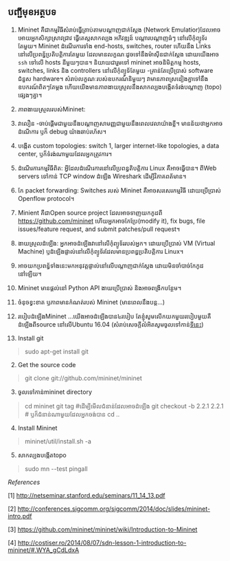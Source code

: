 ## បញ្ជីមុខអត្ថបទ
1. Mininet គឺជាកម្មវិធីសំរាប់ធ្វើត្រាប់តាមបណ្ដាញជាក់ស្ដែង (Network Emulatior)​ ដែលអាចអោយអ្នកសិក្សាស្រាវជ្រាវ ធ្វើតេស្តសាកល្បង អភិវឌ្ឍន៍ បណ្ដារបណ្ដាញធំៗ នៅលើកុំព្យូទ័រតែមួយ។ Mininet​ ដំណើរការទាំង end-hosts, switches, router ហើយនឹង Links នៅលើប្រពន្ធ័ប្រតិបត្តិការតែមួយ ដែលមានលក្ខណៈដូចទៅនឹងម៉ាសុីនជាក់ស្ដែង ដោយយើងអាច `ssh`​ ទៅលើ hosts នីមួយៗបាន។
និយាយជារួមទៅ mininet អាចនិមិត្តកម្ម hosts, switches, links និង controllers នៅលើកុំព្យូទ័តែមួយ​ -គ្រាន់តែប្រើប្រាស់ software ជំនួស hardware។ សំរាប់លក្ខណៈរបស់ឧបករណ៍និមួយៗ វាមានភាពស្រដៀងគ្នាទៅនឹងឧបករណ៍ពិតៗតែម្ដង ហើយយើងមានភាពងាយស្រួលនឹងសាកល្បងបង្កើតទំរង់បណ្ដាញ (topo) ផ្សេងៗគ្នា។

2. ភាពងាយស្រួលរបស់Mininet:
  1. វាលឿន -ចាប់ផ្ដើមជាមួយនឹងបណ្ដាញសាមញ្ញជាមួយនឹងពេលវេលាយ៉ាងខ្លី។ មានន័យថាអ្នកអាចដំណើការ ឫក៏ debug យ៉ាងឆាប់រហ័ស។
  2. បង្កើត custom topologies: switch 1, larger internet-like topologies, a data center, ឫក៏ទំរង់ណាមួយដែលអ្នកត្រូវការ។
  3. ដំណើរការកម្មវិធីពិត: អ្វីដែលដំណើរការនៅលើប្រពន្ធតិបត្តិការ Linux គឺអាចធ្វើបាន។ ពីWeb servers ទៅកាន់ TCP window ដំឡើង Wireshark ដើម្បីវិភាគពត័មាន។
  4. កែ packet forwarding: Switches​ របស់ Mininet គឺអាចសរសេរកម្មវិធី ដោយប្រើប្រាស់ Openflow protocol។
  5. Minient គឺជាOpen source project ដែលអាចទាញយកកូដពី https://github.com/mininet ហើយអ្នកអាចកែប្រែ​(modify it), fix bugs, file issues/feature request, and submit patches/pull request។
  6. ងាយស្រួលដំឡើង: អ្នកអាចដំឡើងវានៅលើកុំព្យូទ័ររបស់អ្នក។ ដោយប្រើប្រាស់ VM (Virtual Machine) ឫដំឡើងផ្ទាល់នៅលើកុំព្យូទ័រដែលមានប្រពន្ធប្រតិបត្តិការ Linux។
  7. អាចយកប្រពន្ធ័ទាំងនេះមកអនុវត្តផ្ទាល់នៅលើបណ្ដាញជាក់ស្ដែង ដោយមិនចាំបាច់កែកូដនៅឡើយ។
  8. Mininet មានផ្ដល់នៅ Python API ងាយប្រើប្រាស់ និងអាចពង្រីកបន្ថែម។
3. ចំនុចខ្វះខាត ឫភាពមានកំណត់របស់ Mininet
(មានពេលនឹងបន្ត...)
4. របៀបដំឡើងMininet
...យើងអាចដំឡើងបាន៤របៀប តែខ្ញុំសូមលើកយកមួយរបៀបមួយគឺ ដំឡើងពីsource នៅលើUbuntu 16.04
(សំរាប់សេចក្ដីលំអិតសូមចូលទៅកាន់[ទីនេះ](http://mininet.org/download/))
  1. Install git
> sudo apt-get install git
  2. Get the source code
> git clone git://github.com/mininet/mininet
  3. ចូលទៅកាន់mininet directory
> cd mininet
> git tag #ដើម្បីមើលជំនាន់ដែលអាចដំឡើង
> git checkout -b 2.2.1 2.2.1  # ឫក៏ជំនាន់ណាមួយដែលអ្នកចង់បាន
> cd ..
  4. Install Mininet
> mininet/util/install.sh -a
  5. សាកល្បងបង្កើតtopo
> sudo mn --test pingall





















*References*

[1] http://netseminar.stanford.edu/seminars/11_14_13.pdf

[2] http://conferences.sigcomm.org/sigcomm/2014/doc/slides/mininet-intro.pdf

[3] https://github.com/mininet/mininet/wiki/Introduction-to-Mininet

[4] http://costiser.ro/2014/08/07/sdn-lesson-1-introduction-to-mininet/#.WYA_gCdLdxA
